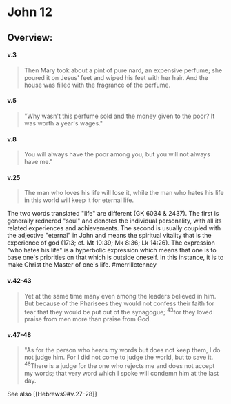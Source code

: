 # John 12

## Overview:


#### v.3
>Then Mary took about a pint of pure nard, an expensive perfume; she poured it on Jesus' feet and wiped his feet with her hair. And the house was filled with the fragrance of the perfume.

#### v.5
>"Why wasn't this perfume sold and the money given to the poor? It was worth a year's wages."

#### v.8
>You will always have the poor among you, but you will not always have me."

#### v.25
>The man who loves his life will lose it, while the man who hates his life in this world will keep it for eternal life.

The two words translated "life" are different (GK 6034 & 2437). The first is generally rednered "soul" and denotes the individual personality, with all its related experiences and achievements. The second is usually coupled with the adjective "eternal" in John and means the spiritual vitality that is the experience of god (17:3; cf. Mt 10:39; Mk 8:36; Lk 14:26). The expression "who hates his life" is a hyperbolic expression which means that one is to base one's priorities on that which is outside oneself. In this instance, it is to make Christ the Master of one's life.
#merrillctenney 

#### v.42-43
>Yet at the same time many even among the leaders believed in him. But because of the Pharisees they would not confess their faith for fear that they would be put out of the synagogue; <sup>43</sup>for they loved praise from men more than praise from God.

#### v.47-48
>"As for the person who hears my words but does not keep them, I do not judge him. For I did not come to judge the world, but to save it. <sup>48</sup>There is a judge for the one who rejects me and does not accept my words; that very word which I spoke will condemn him at the last day.

See also [[Hebrews9#v.27-28]]



